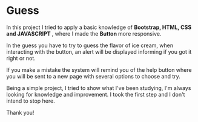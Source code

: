 
<h1> Guess </h1>

<p>In this project I tried to apply a basic knowledge of <strong> Bootstrap, HTML, CSS and JAVASCRIPT </strong>, where I made the <strong> Button </strong> more responsive.</p>
<p> In the guess you have to try to guess the flavor of ice cream, when interacting with the button, an alert will be displayed informing if you got it right or not.</p>
<p> If you make a mistake the system will remind you of the help button where you will be sent to a new page with several options to choose and try. </p>

<footer> Being a simple project, I tried to show what I've been studying, I'm always looking for knowledge and improvement. I took the first step and I don't intend to stop here.
<p> Thank you!</p></footer> 
